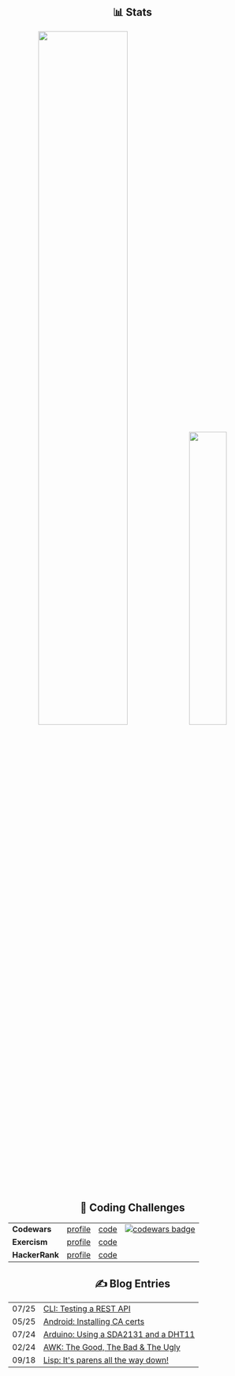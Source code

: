 <div class="stats">
  <h2 align="center">📊 Stats</h2>
  <p align="center">
    <img height="auto" width="60%" src ="https://github-readme-stats.vercel.app/api?username=azimut&show_icons=true&count_private=true&theme=gruvbox&hide_border=true&hide=issues,contribs&bg_color=00000000">
    <img height="auto" width="39%" src ="https://github-readme-stats.vercel.app/api/top-langs/?username=azimut&layout=compact&hide_border=true&theme=gruvbox&bg_color=00000000&langs_count=6&hide=csound%20score,csound">
  </p>
</div>

<div class="challenges" align="center">
  <h2 align="center">🥷 Coding Challenges</h2>
  <table>
      <tr>
          <td><b>Codewars</b></td>
          <td><a href="https://www.codewars.com/users/azimut">profile</a></td>
          <td><a href="https://github.com/azimut/challenges/tree/master/codewars">code</a></td>
          <td>
              <a href="https://www.codewars.com/users/azimut">
                  <img alt="codewars badge" src="https://www.codewars.com/users/azimut/badges/micro"/>
              </a>
          </td>
      </tr>
      <tr>
          <td><b>Exercism</b></td>
          <td><a href="https://exercism.org/profiles/azimut">profile</a></td>
          <td><a href="https://github.com/azimut/challenges/tree/master/exercism">code</a></td>
      </tr>
      <tr>
          <td><b>HackerRank</b></td>
          <td><a href="https://www.hackerrank.com/azimut">profile</a></td>
          <td><a href="https://github.com/azimut/challenges/tree/master/hackerrank">code</a></td>
      </tr>
  </table>
</div>

<div class="blog">
  <h2 align="center">✍️ Blog Entries</h2>
  <table class="blog-entries" align="center">
<tr><td>07/25</td><td><a target="_blank" href="http://azimut.github.io/blog/apitesting.html">CLI: Testing a REST API</a></td></tr><tr><td>05/25</td><td><a target="_blank" href="http://azimut.github.io/blog/adbfun.html">Android: Installing CA certs</a></td></tr><tr><td>07/24</td><td><a target="_blank" href="http://azimut.github.io/blog/sevendht.html">Arduino: Using a SDA2131 and a DHT11</a></td></tr><tr><td>02/24</td><td><a target="_blank" href="http://azimut.github.io/blog/awkgoodbadugly.html">AWK: The Good, The Bad &amp; The Ugly</a></td></tr><tr><td>09/18</td><td><a target="_blank" href="http://azimut.github.io/blog/lispturtles.html">Lisp: It's parens all the way down!</a></td></tr>
  </table>
</div>
